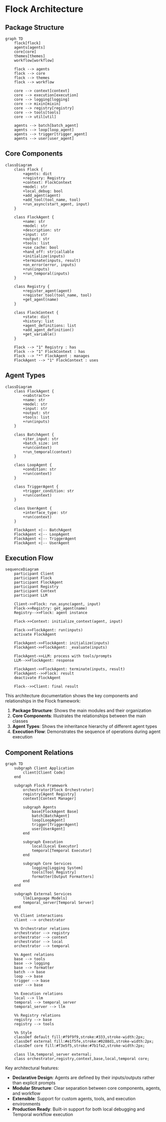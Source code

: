 # Flock Architecture

## Package Structure

```mermaid
graph TD
    flock[flock]
    agents[agents]
    core[core]
    themes[themes]
    workflow[workflow]
    
    flock --> agents
    flock --> core
    flock --> themes
    flock --> workflow
    
    core --> context[context]
    core --> execution[execution]
    core --> logging[logging]
    core --> mixin[mixin]
    core --> registry[registry]
    core --> tools[tools]
    core --> util[util]
    
    agents --> batch[batch_agent]
    agents --> loop[loop_agent]
    agents --> trigger[trigger_agent]
    agents --> user[user_agent]
```

## Core Components

```mermaid
classDiagram
    class Flock {
        +agents: dict
        +registry: Registry
        +context: FlockContext
        +model: str
        +local_debug: bool
        +add_agent(agent)
        +add_tool(tool_name, tool)
        +run_async(start_agent, input)
    }
    
    class FlockAgent {
        +name: str
        +model: str
        +description: str
        +input: str
        +output: str
        +tools: list
        +use_cache: bool
        +hand_off: str|callable
        +initialize(inputs)
        +terminate(inputs, result)
        +on_error(error, inputs)
        +run(inputs)
        +run_temporal(inputs)
    }
    
    class Registry {
        +register_agent(agent)
        +register_tool(tool_name, tool)
        +get_agent(name)
    }
    
    class FlockContext {
        +state: dict
        +history: list
        +agent_definitions: list
        +add_agent_definition()
        +get_variable()
    }

    Flock --> "1" Registry : has
    Flock --> "1" FlockContext : has
    Flock --> "*" FlockAgent : manages
    FlockAgent --> "1" FlockContext : uses
```

## Agent Types

```mermaid
classDiagram
    class FlockAgent {
        <<abstract>>
        +name: str
        +model: str
        +input: str
        +output: str
        +tools: list
        +run(inputs)
    }
    
    class BatchAgent {
        +iter_input: str
        +batch_size: int
        +run(context)
        +run_temporal(context)
    }
    
    class LoopAgent {
        +condition: str
        +run(context)
    }
    
    class TriggerAgent {
        +trigger_condition: str
        +run(context)
    }
    
    class UserAgent {
        +interface_type: str
        +run(context)
    }
    
    FlockAgent <|-- BatchAgent
    FlockAgent <|-- LoopAgent
    FlockAgent <|-- TriggerAgent
    FlockAgent <|-- UserAgent
```

## Execution Flow

```mermaid
sequenceDiagram
    participant Client
    participant Flock
    participant FlockAgent
    participant Registry
    participant Context
    participant LLM
    
    Client->>Flock: run_async(agent, input)
    Flock->>Registry: get_agent(name)
    Registry-->>Flock: agent instance
    
    Flock->>Context: initialize_context(agent, input)
    
    Flock->>FlockAgent: run(inputs)
    activate FlockAgent
    
    FlockAgent->>FlockAgent: initialize(inputs)
    FlockAgent->>FlockAgent: _evaluate(inputs)
    
    FlockAgent->>LLM: process with tools/prompts
    LLM-->>FlockAgent: response
    
    FlockAgent->>FlockAgent: terminate(inputs, result)
    FlockAgent-->>Flock: result
    deactivate FlockAgent
    
    Flock-->>Client: final result
```

This architecture documentation shows the key components and relationships in the Flock framework:

1. **Package Structure**: Shows the main modules and their organization
2. **Core Components**: Illustrates the relationships between the main classes
3. **Agent Types**: Shows the inheritance hierarchy of different agent types
4. **Execution Flow**: Demonstrates the sequence of operations during agent execution

## Component Relations

```mermaid
graph TD
    subgraph Client Application
        client[Client Code]
    end

    subgraph Flock Framework
        orchestrator[Flock Orchestrator]
        registry[Agent Registry]
        context[Context Manager]
        
        subgraph Agents
            base[FlockAgent Base]
            batch[BatchAgent]
            loop[LoopAgent]
            trigger[TriggerAgent]
            user[UserAgent]
        end
        
        subgraph Execution
            local[Local Executor]
            temporal[Temporal Executor]
        end
        
        subgraph Core Services
            logging[Logging System]
            tools[Tool Registry]
            formatter[Output Formatters]
        end
    end

    subgraph External Services
        llm[Language Models]
        temporal_server[Temporal Server]
    end

    %% Client interactions
    client --> orchestrator
    
    %% Orchestrator relations
    orchestrator --> registry
    orchestrator --> context
    orchestrator --> local
    orchestrator --> temporal
    
    %% Agent relations
    base --> tools
    base --> logging
    base --> formatter
    batch --> base
    loop --> base
    trigger --> base
    user --> base
    
    %% Execution relations
    local --> llm
    temporal --> temporal_server
    temporal_server --> llm
    
    %% Registry relations
    registry --> base
    registry --> tools

    %% Style
    classDef default fill:#f9f9f9,stroke:#333,stroke-width:2px;
    classDef external fill:#e1f5fe,stroke:#0288d1,stroke-width:2px;
    classDef core fill:#f3e5f5,stroke:#7b1fa2,stroke-width:2px;
    
    class llm,temporal_server external;
    class orchestrator,registry,context,base,local,temporal core;
```

Key architectural features:

- **Declarative Design**: Agents are defined by their inputs/outputs rather than explicit prompts
- **Modular Structure**: Clear separation between core components, agents, and workflow
- **Extensible**: Support for custom agents, tools, and execution environments
- **Production Ready**: Built-in support for both local debugging and Temporal workflow execution
